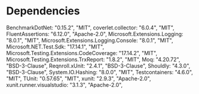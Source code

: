 # Dependencies

BenchmarkDotNet: "0.15.2", "MIT",
coverlet.collector: "6.0.4", "MIT",
FluentAssertions: "6.12.0", "Apache-2.0",
Microsoft.Extensions.Logging: "8.0.1", "MIT",
Microsoft.Extensions.Logging.Console: "8.0.1", "MIT",
Microsoft.NET.Test.Sdk: "17.14.1", "MIT",
Microsoft.Testing.Extensions.CodeCoverage: "17.14.2", "MIT",
Microsoft.Testing.Extensions.TrxReport: "1.8.2", "MIT",
Moq: "4.20.72", "BSD-3-Clause",
Reqnroll.xUnit: "2.4.1", "BSD-3-Clause",
Shouldly: "4.3.0", "BSD-3-Clause",
System.IO.Hashing: "8.0.0", "MIT",
Testcontainers: "4.6.0", "MIT",
TUnit: "0.57.65", "MIT",
xunit: "2.9.3", "Apache-2.0",
xunit.runner.visualstudio: "3.1.3", "Apache-2.0",
